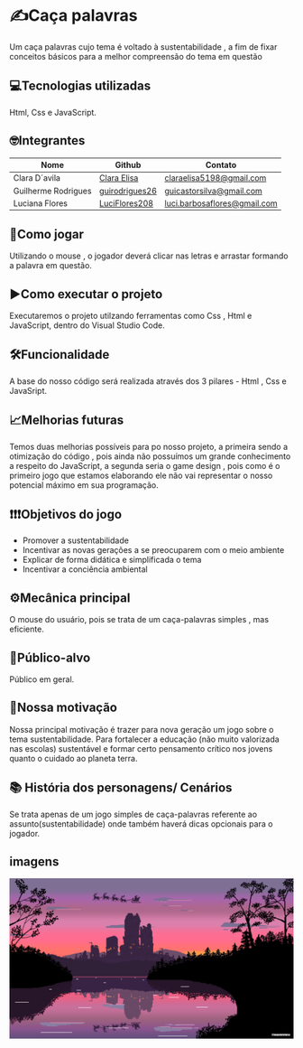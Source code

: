 # ✍️Caça palavras
Um caça palavras cujo tema é voltado à sustentabilidade , a fim de fixar conceitos básicos para a melhor compreensão do tema em questão

## 💻Tecnologias utilizadas
Html, Css e JavaScript.

## 🤓Integrantes
|         Nome         |      Github       |        Contato        |
|----------------------|-------------------|-----------------------| 
| Clara D´avila        | [Clara Elisa](https://github.com/Claraelisa05)     |  claraelisa5198@gmail.com |
| Guilherme Rodrigues  | [guirodrigues26](https://github.com/guirodrigues26)  | guicastorsilva@gmail.com |
| Luciana Flores       | [LuciFlores208](https://github.com/LuciFlores208)   | luci.barbosaflores@gmail.com  |                                


## 📝Como jogar
Utilizando o mouse , o jogador deverá clicar nas letras e arrastar formando a palavra em questão.

## ▶️Como executar o projeto
Executaremos o projeto utilzando ferramentas como Css , Html e JavaScript, dentro do Visual Studio Code.

## 🛠️Funcionalidade
A base do nosso código será realizada através dos 3 pilares - Html , Css e JavaSript.

## 📈Melhorias futuras
Temos duas melhorias possíveis para po nosso projeto, a primeira sendo a otimização do código , pois ainda não possuímos um grande conhecimento a respeito do JavaScript, a segunda seria
o game design , pois como é o primeiro jogo que estamos elaborando ele não vai representar o nosso potencial máximo em sua programação. 

## ❗❗❗Objetivos do jogo
- Promover a sustentabilidade
- Incentivar as novas gerações a se preocuparem com o meio ambiente
- Explicar de forma didática e simplificada o tema
- Incentivar a conciência ambiental

## ⚙️Mecânica principal 
O mouse do usuário, pois se trata de um caça-palavras simples , mas eficiente.

## 🎯Público-alvo
Público em geral.

## 🤔Nossa motivação
Nossa principal motivação é trazer para nova geração um jogo sobre o tema sustentabilidade. Para fortalecer a educação (não muito valorizada nas escolas) sustentável e formar certo pensamento crítico nos jovens quanto o cuidado ao planeta terra.

## 📚 História dos personagens/ Cenários
Se trata apenas de um jogo simples de caça-palavras referente ao assunto(sustentabilidade) onde também haverá dicas opcionais para o jogador.

## imagens
![resultados](imagens/5744y71i7q781.png)

  




